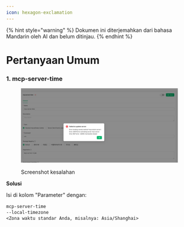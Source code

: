 ```yaml
---
icon: hexagon-exclamation
---
```


{% hint style="warning" %}
Dokumen ini diterjemahkan dari bahasa Mandarin oleh AI dan belum ditinjau.
{% endhint %}

# Pertanyaan Umum

### 1. mcp-server-time

<figure><img src="../../.gitbook/assets/telegram-cloud-photo-size-5-6068931438453048569-y.jpg" alt=""><figcaption><p>Screenshot kesalahan</p></figcaption></figure>

**Solusi**&#x20;

Isi di kolom "Parameter" dengan:

```
mcp-server-time
--local-timezone
<Zona waktu standar Anda, misalnya: Asia/Shanghai>
```